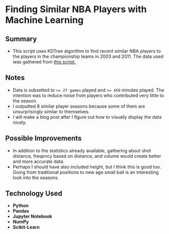 # Finding Similar NBA Players with Machine Learning

## Summary
* This script uses KDTree algorithm to find recent similar NBA players to the players in the championship teams in 2003 and 2011. The data used was gathered from [this script.](https://github.com/SpecCRA/nba_data_scrapers) 

## Notes
* Data is subsetted to `>= 27 games` played and `>= 450` minutes played. The intention was to reduce noise from players who contributed very little to the season.
* I outputted 8 similar player seasons because some of them are unsurprisingly similar to themselves.
* I will make a blog post after I figure out how to visually display the data nicely.

## Possible Improvements
* In addition to the statistics already available, gathering about shot distance, freqency based on distance, and volume would create better and more accurate data. 
* Perhaps I should have also included height, but I think this is good too. Going from traditional positions to new age small ball is an interesting look into the seasons. 

## Technology Used
* **Python**
* **Pandas**
* **Jupyter Notebook**
* **NumPy**
* **Scikit-Learn**